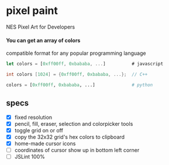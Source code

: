# pixel paint

NES Pixel Art for Developers

#### You can get an array of colors

compatible format for any popular programming language

```Javascript
let colors = [0xff00ff, 0xbababa, ...]          # javascript
```

```C++
int colors [1024] = {0xff00ff, 0xbababa, ...};  // C++
```

```Python
colors = [0xff00ff, 0xbababa, ...]              # python
```

## specs
- [x] fixed resolution
- [x] pencil, fill, eraser, selection and colorpicker tools
- [x] toggle grid on or off
- [x] copy the 32x32 grid's hex colors to clipboard
- [x] home-made cursor icons
- [ ] coordinates of cursor show up in bottom left corner
- [ ] JSLint 100%
